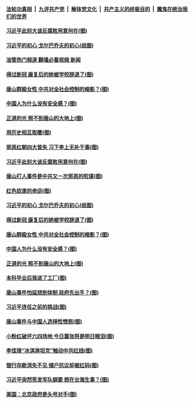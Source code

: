 ####  [法轮功真相](../../../../basic/blob/master/README.md?t=06201902) &nbsp;|&nbsp; [九评共产党](../../../../9ping.md/blob/master/README.md?t=06201902) &nbsp;|&nbsp; [解体党文化](../../../../jtdwh.md/blob/master/README.md?t=06201902)  &nbsp;|&nbsp; [共产主义的终极目的](../../../../gczydzjmd.md/blob/master/README.md?t=06201902) &nbsp;|&nbsp; [魔鬼在统治我们的世界](../../../../mgztzwmdsj.md/blob/master/README.md?t=06201902) 

#### [习近平此刻大谈反腐败用意何在(图)](../pages/p4/1009611.md?t=06201902) 

#### [习近平的初心 戈尔巴乔夫的初心(组图)](../pages/p4/1008776.md?t=06201902) 

#### [油管热门频道 翻墙必看视频 新闻](http://45.76.130.85:81/youtube.html?06201902)

#### [得过新冠 康复后的她被学校辞退了(图)](../pages/p4/1009555.md?t=06201902) 

#### [唐山群殴女性 中共对全社会控制的缩影？(图)](../pages/p4/1009560.md?t=06201902) 

#### [中国人为什么没有安全感？(图)](../pages/p4/1009556.md?t=06201902) 

#### [正道的光 照不到唐山的大地上(图)](../pages/p4/1009558.md?t=06201902) 

#### [用历史相互取暖(图)](../pages/p4/1009645.md?t=06201902) 

#### [邪恶红朝四大皆失 习下李上无补于事(图)](../pages/p4/1009632.md?t=06201902) 

#### [习近平此刻大谈反腐败用意何在(图)](../pages/p4/1009611.md?t=06201902) 

#### [唐山打人事件是中共又一次邪恶的阳谋(图)](../pages/p4/1009612.md?t=06201902) 

#### [红色奴隶的命运(图)](../pages/p4/1009613.md?t=06201902) 

#### [习近平的初心 戈尔巴乔夫的初心(组图)](../pages/p4/1008776.md?t=06201902) 

#### [得过新冠 康复后的她被学校辞退了(图)](../pages/p4/1009555.md?t=06201902) 

#### [唐山群殴女性 中共对全社会控制的缩影？(图)](../pages/p4/1009560.md?t=06201902) 

#### [中国人为什么没有安全感？(图)](../pages/p4/1009556.md?t=06201902) 

#### [正道的光 照不到唐山的大地上(图)](../pages/p4/1009558.md?t=06201902) 

#### [本科毕业后我进了工厂(图)](../pages/p4/1009485.md?t=06201902) 


#### [唐山事件怕延烧到体制 政府先出手？(图)](../pages/p4/1009494.md?t=06201902) 

#### [习近平连任之前的挑战(图)](../pages/p4/1009491.md?t=06201902) 

#### [唐山事件与中国人选择性愤怒(图)](../pages/p4/1009486.md?t=06201902) 

#### [小粉红破坏六四场地 今日嚣张将是明日眼泪(图)](../pages/p4/1008639.md?t=06201902) 

#### [李佳琦“冰淇淋坦克”触动中共红线(图)](../pages/p4/1009398.md?t=06201902) 

#### [银行存款消失不见 储户抗议却被红码(图)](../pages/p4/1009399.md?t=06201902) 

#### [习近平突然签发军队纲要 想在台海生事？(图)](../pages/p4/1009396.md?t=06201902) 

#### [美国：北京政府是头号对手(图)](../pages/p4/1009397.md?t=06201902) 

<img src='http://gfw-breaker.win/goodnews/indexes/p4.md' width='0px' height='0px'/>
